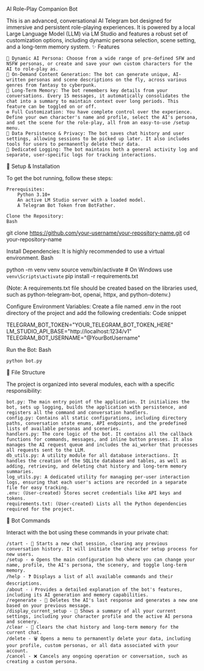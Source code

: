 AI Role-Play Companion Bot

This is an advanced, conversational AI Telegram bot designed for immersive and persistent role-playing experiences. It is powered by a local Large Language Model (LLM) via LM Studio and features a robust set of customization options, including dynamic persona selection, scene setting, and a long-term memory system.
✨ Features

    🤖 Dynamic AI Persona: Choose from a wide range of pre-defined SFW and NSFW personas, or create and save your own custom characters for the AI to role-play as.
    🎲 On-Demand Content Generation: The bot can generate unique, AI-written personas and scene descriptions on the fly, across various genres from fantasy to cyberpunk.
    🧠 Long-Term Memory: The bot remembers key details from your conversations. Every 15 messages, it automatically consolidates the chat into a summary to maintain context over long periods. This feature can be toggled on or off.
    ⚙️ Full Customization: You have complete control over the experience. Define your own character's name and profile, select the AI's persona, and set the scene for the role-play, all from an easy-to-use /setup menu.
    🔐 Data Persistence & Privacy: The bot saves chat history and user settings, allowing sessions to be picked up later. It also includes tools for users to permanently delete their data.
    📝 Dedicated Logging: The bot maintains both a general activity log and separate, user-specific logs for tracking interactions.

🔧 Setup & Installation

To get the bot running, follow these steps:

    Prerequisites:
        Python 3.10+
        An active LM Studio server with a loaded model.
        A Telegram Bot Token from BotFather.

    Clone the Repository:
    Bash

git clone https://github.com/your-username/your-repository-name.git
cd your-repository-name

Install Dependencies:
It is highly recommended to use a virtual environment.
Bash

python -m venv venv
source venv/bin/activate  # On Windows use `venv\Scripts\activate`
pip install -r requirements.txt

(Note: A requirements.txt file should be created based on the libraries used, such as python-telegram-bot, openai, httpx, and python-dotenv.)

Configure Environment Variables:
Create a file named .env in the root directory of the project and add the following credentials:
Code snippet

TELEGRAM_BOT_TOKEN="YOUR_TELEGRAM_BOT_TOKEN_HERE"
LM_STUDIO_API_BASE="http://localhost:1234/v1"
TELEGRAM_BOT_USERNAME="@YourBotUsername"

Run the Bot:
Bash

    python bot.py

📂 File Structure

The project is organized into several modules, each with a specific responsibility:

    bot.py: The main entry point of the application. It initializes the bot, sets up logging, builds the application with persistence, and registers all the command and conversation handlers.
    config.py: Contains all static configurations, including directory paths, conversation state enums, API endpoints, and the predefined lists of available personas and sceneries.
    handlers.py: The core logic of the bot. It contains all the callback functions for commands, messages, and inline button presses. It also manages the AI request queue and includes the ai_worker that processes all requests sent to the LLM.
    db_utils.py: A utility module for all database interactions. It handles the creation of the SQLite database and tables, as well as adding, retrieving, and deleting chat history and long-term memory summaries.
    log_utils.py: A dedicated utility for managing per-user interaction logs, ensuring that each user's actions are recorded in a separate file for easy tracking.
    .env: (User-created) Stores secret credentials like API keys and tokens.
    requirements.txt: (User-created) Lists all the Python dependencies required for the project.

🤖 Bot Commands

Interact with the bot using these commands in your private chat:

    /start - 💬 Starts a new chat session, clearing any previous conversation history. It will initiate the character setup process for new users.
    /setup - ⚙️ Opens the main configuration hub where you can change your name, profile, the AI's persona, the scenery, and toggle long-term memory.
    /help - ❓ Displays a list of all available commands and their descriptions.
    /about - ℹ️ Provides a detailed explanation of the bot's features, including its AI generation and memory capabilities.
    /regenerate - 🔄 Deletes the AI's last response and generates a new one based on your previous message.
    /display_current_setup - 👀 Shows a summary of all your current settings, including your character profile and the active AI persona and scenery.
    /clear - 🧹 Clears the chat history and long-term memory for the current chat.
    /delete - 🗑️ Opens a menu to permanently delete your data, including your profile, custom personas, or all data associated with your account.
    /cancel - ❌ Cancels any ongoing operation or conversation, such as creating a custom persona.